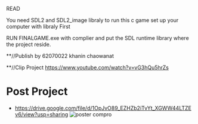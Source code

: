 READ

You need SDL2 and SDL2_image libraly to run this c game set up your computer with libraly First

RUN FINALGAME.exe with complier and put the SDL runtime library where the project reside.

**//Publish by 62070022 khanin chaowanat


**//Clip Project
https://www.youtube.com/watch?v=vG3hQu5hrZs


# Post Project
- https://drive.google.com/file/d/1OpJvO89_EZHZb2iTvYt_XGWW44LTZEv6/view?usp=sharing
![poster compro](https://i.imgur.com/vxeQbS0.jpg)
